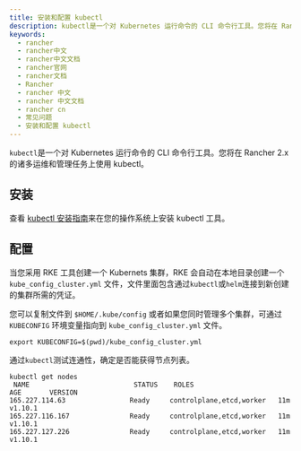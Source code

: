 ```yaml
---
title: 安装和配置 kubectl
description: kubectl是一个对 Kubernetes 运行命令的 CLI 命令行工具。您将在 Rancher 2.x 的诸多运维和管理任务上需要使用它。
keywords:
  - rancher
  - rancher中文
  - rancher中文文档
  - rancher官网
  - rancher文档
  - Rancher
  - rancher 中文
  - rancher 中文文档
  - rancher cn
  - 常见问题
  - 安装和配置 kubectl
---
```


`kubectl`是一个对 Kubernetes 运行命令的 CLI 命令行工具。您将在 Rancher 2.x 的诸多运维和管理任务上使用 kubectl。

## 安装

查看 [kubectl 安装指南](https://kubernetes.io/docs/tasks/tools/install-kubectl/)来在您的操作系统上安装 kubectl 工具。

## 配置

当您采用 RKE 工具创建一个 Kubernets 集群，RKE 会自动在本地目录创建一个 `kube_config_cluster.yml` 文件，文件里面包含通过`kubectl`或`helm`连接到新创建的集群所需的凭证。

您可以复制文件到 `$HOME/.kube/config` 或者如果您同时管理多个集群，可通过 `KUBECONFIG` 环境变量指向到 `kube_config_cluster.yml` 文件。

```
export KUBECONFIG=$(pwd)/kube_config_cluster.yml
```

通过`kubectl`测试连通性，确定是否能获得节点列表。

```
kubectl get nodes
 NAME                          STATUS    ROLES                      AGE       VERSION
165.227.114.63                Ready     controlplane,etcd,worker   11m       v1.10.1
165.227.116.167               Ready     controlplane,etcd,worker   11m       v1.10.1
165.227.127.226               Ready     controlplane,etcd,worker   11m       v1.10.1
```
